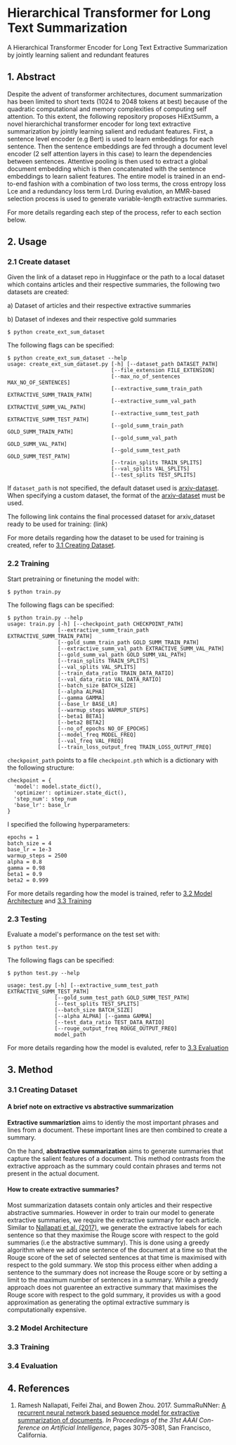 # Hierarchical Transformer for Long Text Summarization
A Hierarchical Transformer Encoder for Long Text Extractive Summarization by jointly learning salient and redundant features

## 1. Abstract
Despite the advent of transformer architectures, document summarization has been limited to short texts (1024 to 2048 tokens at best) because of the quadratic computational and memory complexities of computing self attention. To this extent, the following repository proposes HiExtSumm, a novel hierarchichal transformer encoder for long text extractive summarization by jointly learning salient and redudant features. First, a sentence level encoder (e.g Bert) is used to learn embeddings for each sentence. Then the sentence embeddings are fed through a document level encoder (2 self attention layers in this case) to learn the dependencies between sentences. Attentive pooling is then used to extract a global document embedding which is then concatenated with the sentence embeddings to learn salient features. The entire model is trained in an end-to-end fashion with a combination of two loss terms, the cross entropy loss Lce and a redundancy loss term Lrd. During evalution, an MMR-based selection process is used to generate variable-length extractive summaries.

For more details regarding each step of the process, refer to each section below.

## 2. Usage
### 2.1 Create dataset
Given the link of a dataset repo in Hugginface or the path to a local dataset which contains articles and their respective summaries, the following two datasets are created:

a) Dataset of articles and their respective extractive summaries

b) Dataset of indexes and their respective gold summaries

```
$ python create_ext_sum_dataset
```

The following flags can be specified:

```
$ python create_ext_sum_dataset --help
usage: create_ext_sum_dataset.py [-h] [--dataset_path DATASET_PATH]
                                 [--file_extension FILE_EXTENSION]
                                 [--max_no_of_sentences MAX_NO_OF_SENTENCES]
                                 [--extractive_summ_train_path EXTRACTIVE_SUMM_TRAIN_PATH]
                                 [--extractive_summ_val_path EXTRACTIVE_SUMM_VAL_PATH]
                                 [--extractive_summ_test_path EXTRACTIVE_SUMM_TEST_PATH]
                                 [--gold_summ_train_path GOLD_SUMM_TRAIN_PATH]
                                 [--gold_summ_val_path GOLD_SUMM_VAL_PATH]
                                 [--gold_summ_test_path GOLD_SUMM_TEST_PATH]
                                 [--train_splits TRAIN_SPLITS]
                                 [--val_splits VAL_SPLITS]
                                 [--test_splits TEST_SPLITS]                                 
```
If ``` dataset_path ``` is not specified, the default dataset used is [arxiv-dataset](https://huggingface.co/datasets/ccdv/arxiv-summarization). When specifying a custom dataset, the format of the [arxiv-dataset](https://huggingface.co/datasets/ccdv/arxiv-summarization) must be used. 

The following link contains the final processed dataset for arxiv_dataset ready to be used for training: (link) 

For more details regarding how the dataset to be used for training is created, refer to [3.1 Creating Dataset](https://github.com/Jishnu8/Hierarchical-Transformer-for-Long-Text-Summarization#31-creating-dataset).


### 2.2 Training 
Start pretraining or finetuning the model with: 

```
$ python train.py 
```

The following flags can be specified:


```
$ python train.py --help
usage: train.py [-h] [--checkpoint_path CHECKPOINT_PATH] 
                [--extractive_summ_train_path EXTRACTIVE_SUMM_TRAIN_PATH] 
                [--gold_summ_train_path GOLD_SUMM_TRAIN_PATH]
                [--extractive_summ_val_path EXTRACTIVE_SUMM_VAL_PATH] 
                [--gold_summ_val_path GOLD_SUMM_VAL_PATH] 
                [--train_splits TRAIN_SPLITS]
                [--val_splits VAL_SPLITS] 
                [--train_data_ratio TRAIN_DATA_RATIO]
                [--val_data_ratio VAL_DATA_RATIO]
                [--batch_size BATCH_SIZE] 
                [--alpha ALPHA]
                [--gamma GAMMA]
                [--base_lr BASE_LR] 
                [--warmup_steps WARMUP_STEPS] 
                [--beta1 BETA1] 
                [--beta2 BETA2]
                [--no_of_epochs NO_OF_EPOCHS]
                [--model_freq MODEL_FREQ]
                [--val_freq VAL_FREQ] 
                [--train_loss_output_freq TRAIN_LOSS_OUTPUT_FREQ]
```

```checkpoint_path``` points to a file ```checkpoint.pth``` which is a dictionary with the following structure: 
```
checkpoint = { 
  'model': model.state_dict(),
  'optimizer': optimizer.state_dict(),
  'step_num': step_num
  'base_lr': base_lr
}
```
I specified the following hyperparameters:

```
epochs = 1
batch_size = 4
base_lr = 1e-3
warmup_steps = 2500
alpha = 0.8
gamma = 0.98
beta1 = 0.9
beta2 = 0.999
```

For more details regarding how the model is trained, refer to [3.2 Model Architecture](https://github.com/Jishnu8/Hierarchical-Transformer-for-Long-Text-Summarization#32-model-architecture) and [3.3 Training](https://github.com/Jishnu8/Hierarchical-Transformer-for-Long-Text-Summarization#33-training)

### 2.3 Testing 

Evaluate a model's performance on the test set with:

```
$ python test.py
```

The following flags can be specified:

```
$ python test.py --help

usage: test.py [-h] [--extractive_summ_test_path EXTRACTIVE_SUMM_TEST_PATH] 
               [--gold_summ_test_path GOLD_SUMM_TEST_PATH] 
               [--test_splits TEST_SPLITS]
               [--batch_size BATCH_SIZE] 
               [--alpha ALPHA] [--gamma GAMMA]
               [--test_data_ratio TEST_DATA_RATIO] 
               [--rouge_output_freq ROUGE_OUTPUT_FREQ]
               model_path

```

For more details regarding how the model is evaluted, refer to [3.3 Evaluation](https://github.com/Jishnu8/Hierarchical-Transformer-for-Long-Text-Summarization#34-evaluation)

## 3. Method

### 3.1 Creating Dataset 

#### A brief note on extractive vs abstractive summarization 

**Extractive summariztion** aims to identiy the most important phrases and lines from a document. These important lines are then combined to create a summary.

On the hand, **abstractive summarization** aims to generate summaries that capture the salient features of a document. This method contrasts from the extractive approach as the summary could contain phrases and terms not present in the actual document. 

#### How to create extractive summaries?

Most summarization datasets contain only articles and their respective abstractive summaries. However in order to train our model to generate extractive summaries, we require the extractive summary for each article. Similar to [Nallapati et al. (2017)](https://github.com/Jishnu8/Hierarchical-Transformer-for-Long-Text-Summarization#4-references), we generate the extractive labels for each sentence so that they maximise the Rouge score with respect to the gold summaries (i.e the abstractive summary). This is done using a greedy algorithm where we add one sentence of the document at a time so that the Rouge score of the set of selected sentences at that time is maximised with respect to the gold summary. We stop this process either when adding a sentence to the summary does not increase the Rouge score or by setting a limit to the maximum number of sentences in a summary. While a greedy approach does not guarentee an extractive summary that maximises the Rouge score with respect to the gold summary, it provides us with a good approximation as generating the optimal extractive summary is computationally expensive.  

### 3.2 Model Architecture

### 3.3 Training 

### 3.4 Evaluation

## 4. References

1. Ramesh Nallapati, Feifei Zhai, and Bowen Zhou. 2017.
SummaRuNNer: [A recurrent neural network based
sequence model for extractive summarization of
documents](https://arxiv.org/pdf/1611.04230.pdf). *In Proceedings of the 31st AAAI Con-
ference on Artificial Intelligence*, pages 3075–3081,
San Francisco, California.
